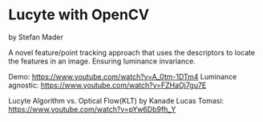 # Lucyte with OpenCV
by Stefan Mader

A novel feature/point tracking approach that uses the descriptors to locate the features in an image. Ensuring luminance invariance.

Demo: https://www.youtube.com/watch?v=A_0tm-1DTm4
Luminance agnostic: https://www.youtube.com/watch?v=FZHaOj7gu7E

Lucyte Algorithm vs. Optical Flow(KLT) by Kanade Lucas Tomasi: https://www.youtube.com/watch?v=pYw6Db9fh_Y
